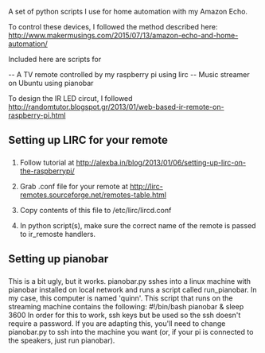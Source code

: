 A set of python scripts I use for home automation with my Amazon Echo.

To control these devices, I followed the method described here:
http://www.makermusings.com/2015/07/13/amazon-echo-and-home-automation/

Included here are scripts for

--  A TV remote controlled by my raspberry pi using lirc
--  Music streamer on Ubuntu using pianobar

To design the IR LED circut, I followed
http://randomtutor.blogspot.gr/2013/01/web-based-ir-remote-on-raspberry-pi.html

#####
## Setting up LIRC for your remote
#####

1.  Follow tutorial at http://alexba.in/blog/2013/01/06/setting-up-lirc-on-the-raspberrypi/

2. Grab .conf file for your remote at http://lirc-remotes.sourceforge.net/remotes-table.html

3. Copy contents of this file to /etc/lirc/lircd.conf

4. In python script(s), make sure the correct name of the remote is passed to ir_remoste handlers. 

#####
## Setting up pianobar
#####

This is a bit ugly, but it works. pianobar.py sshes into a linux machine with pianobar installed on local network and runs a script called run_pianobar.  In my case, this computer is named 'quinn'.  This script that runs on the streaming machine contains the following:
    #!/bin/bash
    pianobar &
    sleep 3600 
In order for this to work, ssh keys but be used so the ssh doesn't require a password. If you are adapting this, you'll need to change pianobar.py to ssh into the machine you want (or, if your pi is connected to the speakers, just run pianobar).






